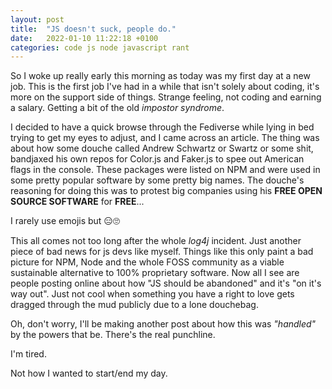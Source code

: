 ```yaml
---
layout: post
title:  "JS doesn't suck, people do."
date:   2022-01-10 11:22:18 +0100
categories: code js node javascript rant 
---
```


So I woke up really early this morning as today was my first day at a new job. This is the first job I've had in a while that isn't solely about coding, it's more on the support side of things. Strange feeling, not coding and earning a salary. Getting a bit of the old _impostor syndrome_.

I decided to have a quick browse through the Fediverse while lying in bed trying to get my eyes to adjust, and I came across an article. The thing was about how some douche called Andrew Schwartz or Swartz or some shit, bandjaxed his own repos for Color.js and Faker.js to spee out American flags in the console. These packages were listed on NPM and were used in some pretty popular software by some pretty big names. The douche's reasoning for doing this was to protest big companies using his **FREE OPEN SOURCE SOFTWARE** for **FREE**...

I rarely use emojis but 😑🙄

This all comes not too long after the whole _log4j_ incident. Just another piece of bad news for js devs like myself. Things like this only paint a bad picture for NPM, Node and the whole FOSS community as a viable sustainable alternative to 100% proprietary software. Now all I see are people posting online about how "JS should be abandoned" and it's "on it's way out". Just not cool when something you have a right to love gets dragged through the mud publicly due to a lone douchebag. 

Oh, don't worry, I'll be making another post about how this was _"handled"_ by the powers that be. There's the real punchline.

I'm tired.

Not how I wanted to start/end my day. 
